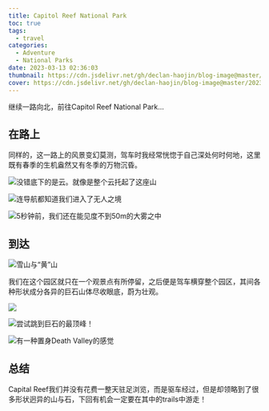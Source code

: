 ```yaml
---
title: Capitol Reef National Park
toc: true
tags:
  - travel
categories:
  - Adventure
  - National Parks
date: 2023-03-13 02:36:03
thumbnail: https://cdn.jsdelivr.net/gh/declan-haojin/blog-image@master/2023/202303240254112.jpeg
cover: https://cdn.jsdelivr.net/gh/declan-haojin/blog-image@master/2023/202303240254112.jpeg
---
```


继续一路向北，前往Capitol Reef National Park...

<!--more-->

## 在路上

同样的，这一路上的风景变幻莫测，驾车时我经常恍惚于自己深处何时何地，这里既有春季的生机盎然又有冬季的万物沉昏。

![没错底下的是云。就像是整个云托起了这座山](https://cdn.jsdelivr.net/gh/declan-haojin/blog-image@master/2023/202303240251510.jpeg)

![连导航都知道我们进入了无人之境](https://cdn.jsdelivr.net/gh/declan-haojin/blog-image@master/2023/202303240252976.jpeg)

![5秒钟前，我们还在能见度不到50m的大雾之中](https://cdn.jsdelivr.net/gh/declan-haojin/blog-image@master/2023/202303240253003.jpeg)

## 到达

![雪山与“黄”山](https://cdn.jsdelivr.net/gh/declan-haojin/blog-image@master/2023/202303240254112.jpeg)

我们在这个园区就只在一个观景点有所停留，之后便是驾车横穿整个园区，其间各种形状成分各异的巨石山体尽收眼底，蔚为壮观。

![](https://cdn.jsdelivr.net/gh/declan-haojin/blog-image@master/2023/202303240257193.jpeg)

![尝试跳到巨石的最顶峰！](https://cdn.jsdelivr.net/gh/declan-haojin/blog-image@master/2023/202303240259093.jpeg)

![有一种置身Death Valley的感觉](https://cdn.jsdelivr.net/gh/declan-haojin/blog-image@master/2023/202303240300366.jpeg)

## 总结

Capital Reef我们并没有花费一整天驻足浏览，而是驱车经过，但是却领略到了很多形状迥异的山与石，下回有机会一定要在其中的trails中游走！
